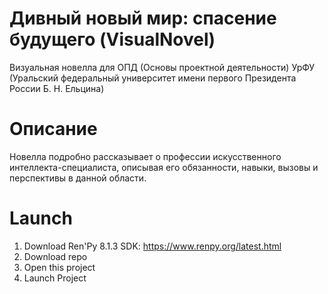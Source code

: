 #  Дивный новый мир: спасение будущего (VisualNovel)
Визуальная новелла для ОПД (Основы проектной деятельности) УрФУ (Уральский федеральный университет имени первого Президента России Б. Н. Ельцина)

# Описание
Новелла подробно рассказывает о профессии искусственного интеллекта-специалиста, описывая его обязанности, навыки, вызовы и перспективы в данной области.

# Launch
1. Download Ren'Py 8.1.3 SDK: https://www.renpy.org/latest.html
2. Download repo
3. Open this project
4. Launch Project
